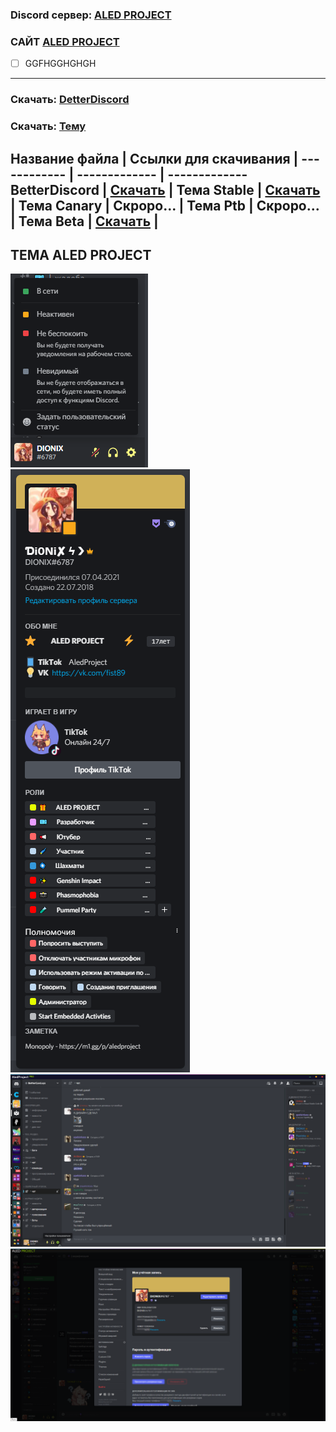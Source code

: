 ### Discord сервер: [ALED PROJECT](https://discord.gg/rQHRex2)
### САЙТ [ALED PROJECT](https://aledproject.github.io)
- [ ] GGFHGGHGHGH
---
### Скачать: [DetterDiscord](https://BetterDiscord.app)
### Скачать: [Тему](https://github.com/ALEDPROJECT/ALED-THEME/releases/download/Stable/aledproject.theme.css)
Название файла | Ссылки для скачивания |
------------ | ------------- | -------------
BetterDiscord | [Скачать](https://BetterDiscord.app) |
Тема Stable | [Скачать](https://github.com/ALEDPROJECT/ALED-THEME/releases/download/Stable/aledproject.theme.css) |
Тема Canary | Скроро... |
Тема Ptb | Скроро... |
Тема Beta | [Скачать](https://github.com/ALEDPROJECT/ALED-THEME/releases/download/S-14.58/aledproject.theme.css) |
---
## ТЕМА ALED PROJECT 
![](statusmenu.png) ![](profile.png) ![](theme.png) ![](settings.png)
